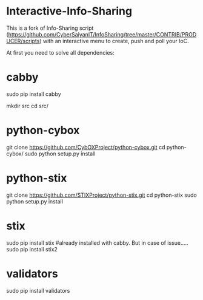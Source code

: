 # Interactive-Info-Sharing
This is a fork of Info-Sharing script (https://github.com/CyberSaiyanIT/InfoSharing/tree/master/CONTRIB/PRODUCER/scripts) 
with an interactive menu to create, push and poll your IoC.

At first you need to solve all dependencies:

# cabby 
sudo pip install cabby

mkdir src
cd src/

# python-cybox
git clone https://github.com/CybOXProject/python-cybox.git
cd python-cybox/
sudo python setup.py install


# python-stix
git clone https://github.com/STIXProject/python-stix.git
cd python-stix
sudo python setup.py install 

# stix
sudo pip install stix #already installed with cabby. But in case of issue.....
sudo pip install stix2

# validators
sudo pip install validators



